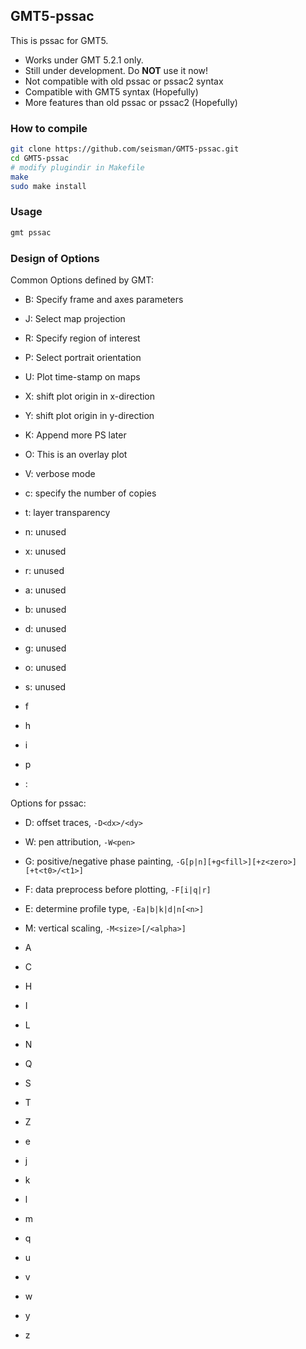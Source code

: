 ## GMT5-pssac

This is pssac for GMT5.

- Works under GMT 5.2.1 only.
- Still under development. Do **NOT** use it now!
- Not compatible with old pssac or pssac2 syntax
- Compatible with GMT5 syntax (Hopefully)
- More features than old pssac or pssac2 (Hopefully)

### How to compile

~~~bash
git clone https://github.com/seisman/GMT5-pssac.git
cd GMT5-pssac
# modify plugindir in Makefile
make
sudo make install
~~~

### Usage

~~~bash
gmt pssac
~~~

### Design of Options

Common Options defined by GMT:

- B: Specify frame and axes parameters
- J: Select map projection
- R: Specify region of interest
- P: Select portrait orientation
- U: Plot time-stamp on maps
- X: shift plot origin in x-direction
- Y: shift plot origin in y-direction
- K: Append more PS later
- O: This is an overlay plot
- V: verbose mode
- c: specify the number of copies
- t: layer transparency

- n: unused
- x: unused
- r: unused
- a: unused
- b: unused
- d: unused
- g: unused
- o: unused
- s: unused

- f
- h
- i
- p
- :

Options for pssac:

- D: offset traces, `-D<dx>/<dy>`
- W: pen attribution, `-W<pen>`
- G: positive/negative phase painting, `-G[p|n][+g<fill>][+z<zero>][+t<t0>/<t1>]`
- F: data preprocess before plotting, `-F[i|q|r]`
- E: determine profile type, `-Ea|b|k|d|n[<n>]`
- M: vertical scaling, `-M<size>[/<alpha>]`

- A
- C
- H
- I
- L
- N
- Q
- S
- T
- Z

- e
- j
- k
- l
- m
- q
- u
- v
- w
- y
- z
